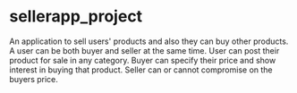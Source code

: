 # sellerapp_project

An application to sell users' products and also they can buy other products.
A user can be both buyer and seller at the same time.
User can post their product for sale in any category.
Buyer can specify their price and show interest in buying that product.
Seller can or cannot compromise on the buyers price.


